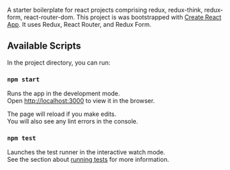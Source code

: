 A starter boilerplate for react projects comprising redux, redux-think, redux-form, react-router-dom. This project is was bootstrapped with [Create React App](https://github.com/facebook/create-react-app). It uses Redux, React Router, and Redux Form.

## Available Scripts

In the project directory, you can run:

### `npm start`

Runs the app in the development mode.<br />
Open [http://localhost:3000](http://localhost:3000) to view it in the browser.

The page will reload if you make edits.<br />
You will also see any lint errors in the console.

### `npm test`

Launches the test runner in the interactive watch mode.<br />
See the section about [running tests](https://facebook.github.io/create-react-app/docs/running-tests) for more information.
